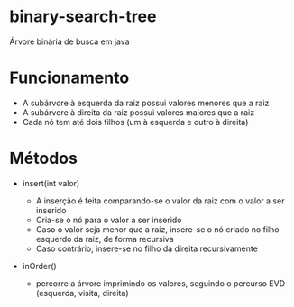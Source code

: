 # binary-search-tree
Árvore binária de busca em java


# Funcionamento
* A subárvore à esquerda da raiz possui valores menores que a raiz
* A subárvore à direita da raiz possui valores maiores que a raiz
* Cada nó tem até dois filhos (um à esquerda e outro à direita)

# Métodos
* insert(int valor)
  * A inserção é feita comparando-se o valor da raiz com o valor a ser inserido
  * Cria-se o nó para o valor a ser inserido
  * Caso o valor seja menor que a raiz, insere-se o nó criado no filho esquerdo da raiz, de forma recursiva
  * Caso contrário, insere-se no filho da direita recursivamente
  
* inOrder()
  * percorre a árvore imprimindo os valores, seguindo o percurso EVD (esquerda, visita, direita) 
